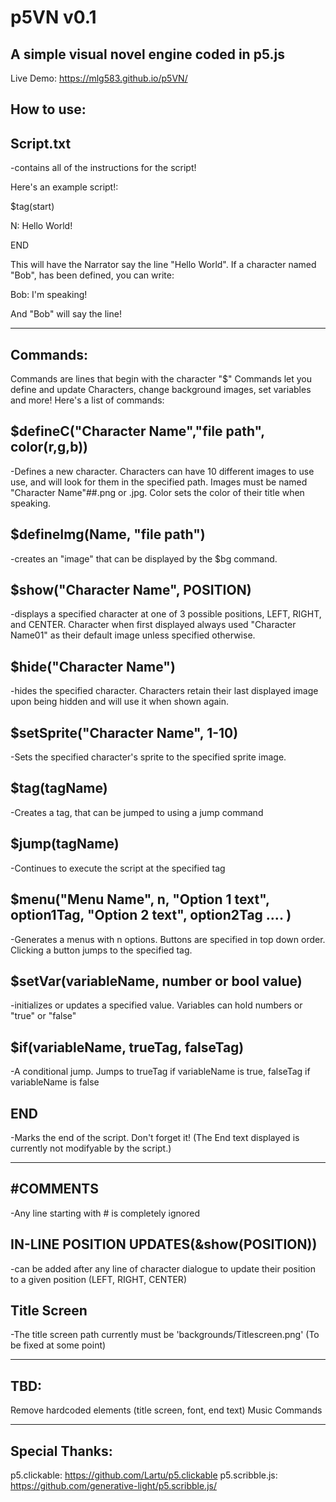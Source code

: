 # p5VN v0.1
A simple visual novel engine coded in p5.js
---------------------------------------------------------------------
Live Demo: https://mlg583.github.io/p5VN/

How to use:
--------------
Script.txt 
-----------
-contains all of the instructions for the script!

Here's an example script!:

$tag(start)

N: Hello World!

END

This will have the Narrator say the line "Hello World".
If a character named "Bob", has been defined, you can write:

Bob: I'm speaking!

And "Bob" will say the line!

-------------------------------------------------------------------------

Commands:
-------------------------------------------------------
Commands are lines that begin with the character "$"
Commands let you define and update Characters, change background images, set variables and more!
Here's a list of commands:

$defineC("Character Name","file path", color(r,g,b))
-------
-Defines a new character. Characters can have 10 different images to use use, and will look for them in the specified path. Images must be named "Character Name"##.png or .jpg. Color sets the color of their title when speaking.  


$defineImg(Name, "file path")
---------------------------
-creates an "image" that can be displayed by the $bg command.


$show("Character Name", POSITION)
--------------
-displays a specified character at one of 3 possible positions, LEFT, RIGHT, and CENTER. Character when first displayed always used "Character Name01" as their default image unless specified otherwise. 


$hide("Character Name")
---------
-hides the specified character. Characters retain their last displayed image upon being hidden and will use it when shown again.


$setSprite("Character Name", 1-10)
------------
-Sets the specified character's sprite to the specified sprite image. 


$tag(tagName)
------------
-Creates a tag, that can be jumped to using a jump command


$jump(tagName)
-------------
-Continues to execute the script at the specified tag


$menu("Menu Name", n, "Option 1 text", option1Tag, "Option 2 text", option2Tag .... )
-------------
-Generates a menus with n options. Buttons are specified in top down order. Clicking a button jumps to the specified tag. 


$setVar(variableName, number or bool value)
-------------
-initializes or updates a specified value. Variables can hold numbers or "true" or "false"


$if(variableName, trueTag, falseTag)
------------
-A conditional jump. Jumps to trueTag if variableName is true, falseTag if variableName is false

END
--------
-Marks the end of the script. Don't forget it! (The End text displayed is currently not modifyable by the script.)

---------------------------------------------------------------------------

#COMMENTS
------
-Any line starting with # is completely ignored


IN-LINE POSITION UPDATES(&show(POSITION))
----------
-can be added after any line of character dialogue to update their position to a given position (LEFT, RIGHT, CENTER)

Title Screen
-------------
-The title screen path currently must be 'backgrounds/Titlescreen.png' (To be fixed at some point)

-----------------------------------------------------------------------------------------------------

TBD: 
--------
Remove hardcoded elements (title screen, font, end text)
Music Commands

-------------------------------------------------------------

Special Thanks:
------
p5.clickable: https://github.com/Lartu/p5.clickable
p5.scribble.js: https://github.com/generative-light/p5.scribble.js/













